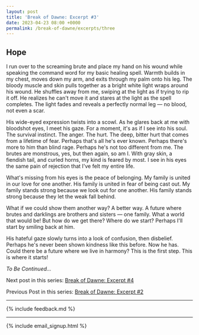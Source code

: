 ```yaml
---
layout: post
title: 'Break of Dawne: Excerpt #3'
date: 2023-04-23 08:00 +0000
permalink: /break-of-dawne/excerpts/three
---
```


## Hope

I run over to the screaming brute and place my hand on his wound while speaking the command word for my basic healing spell. Warmth builds in my chest, moves down my arm, and exits through my palm onto his leg. The bloody muscle and skin pulls together as a bright white light wraps around his wound. He shuffles away from me, swiping at the light as if trying to rip it off. He realizes he can't move it and stares at the light as the spell completes. The light fades and reveals a perfectly normal leg — no blood, not even a scar.

His wide-eyed expression twists into a scowl. As he glares back at me with bloodshot eyes, I meet his gaze. For a moment, it's as if I see into his soul. The survival instinct. The anger. The hurt. The deep, bitter hurt that comes from a lifetime of fear. Perhaps that's all he's ever known. Perhaps there's more to him than blind rage. Perhaps he's not too different from me. The brutes are monstrous, yes, but then again, so am I. With gray skin, a fiendish tail, and curled horns, my kind is feared by most. I see in his eyes the same pain of rejection that I've felt my entire life.

What's missing from his eyes is the peace of belonging. My family is united in our love for one another. His family is united in fear of being cast out. My family stands strong because we look out for one another. His family stands strong because they let the weak fall behind.

What if we could show them another way? A better way. A future where brutes and darklings are brothers and sisters — one family. What a world that would be! But how do we get there? Where do we start? Perhaps I'll start by smiling back at him.

His hateful gaze slowly turns into a look of confusion, then disbelief. Perhaps he's never been shown kindness like this before. Now he has. Could there be a future where we live in harmony? This is the first step. This is where it starts!

_To Be Continued..._

Next post in this series: [Break of Dawne: Excerpt #4](/break-of-dawne/excerpts/four)

Previous Post in this series: [Break of Dawne: Excerpt #2](/break-of-dawne/excerpts/two)

---

{% include feedback.md %}

---

{% include email_signup.html %}
